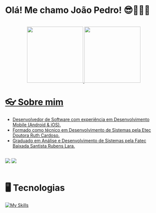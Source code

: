 
# Olá! Me chamo João Pedro! 😎👨🏽‍💻

<br>

<div align="center">
  <a href="https://github.com/JPedro759">
  <img height="180em" src="https://github-readme-stats.vercel.app/api?username=JPedro759&show_icons=true&theme=tokyonight"/>
  <img height="180em" src="https://github-readme-stats.vercel.app/api/top-langs/?username=JPedro759&layout=compact&langs_count=8&theme=tokyonight"/>
</div>

# 👓 Sobre mim
<div>
  <ul>
    <li>Desenvolvedor de Software com experiência em Desenvolvimento Mobile (Android & iOS).</li>
    <li>Formado como técnico em Desenvolvimento de Sistemas pela Etec Doutora Ruth Cardoso.</li>
    <li>Graduado em Análise e Desenvolvimento de Sistemas pela Fatec Baixada Santista Rubens Lara.</li>
  </ul>
  <br>
  <a href="https://www.linkedin.com/in/joaopedro-softwaredev/"><img src="https://img.shields.io/badge/-LinkedIn-%230077B5?style=for-the-badge&logo=linkedin&logoColor=white"></a>
  <a href="mailto:joaopedromeloo03@gmail.com"><img src="https://img.shields.io/badge/-Gmail-%23333?style=for-the-badge&logo=gmail&logoColor=white"></a>
</div>

<br>

# 🖥️ Tecnologias
[![My Skills](https://skillicons.dev/icons?i=js,ts,angular,spring,androidstudio,kotlin,java,swift,mysql,postgres,git)](https://skillicons.dev)
